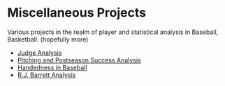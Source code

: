 # Miscellaneous Projects

Various projects in the realm of player and statistical analysis in Baseball, Basketball. (hopefully more)

- [Judge Analysis](https://www.linkedin.com/feed/update/urn:li:activity:6995077117705121793/?updateEntityUrn=urn%3Ali%3Afs_feedUpdate%3A%28V2%2Curn%3Ali%3Aactivity%3A6995077117705121793%29)
- [Pitching and Postseason Success Analysis](https://www.youtube.com/watch?v=dcR-jxqLU8w)
- [Handedness in Baseball]([https://www.linkedin.com/in/jarrett-markman/recent-activity/all/](https://www.linkedin.com/posts/jarrett-markman_handedness-in-baseball-activity-6982719214939709440-E-NV?utm_source=share&utm_medium=member_desktop)https://www.linkedin.com/posts/jarrett-markman_handedness-in-baseball-activity-6982719214939709440-E-NV?utm_source=share&utm_medium=member_desktop)
- [R.J. Barrett Analysis](https://rpubs.com/jlmanalytics/966209)
